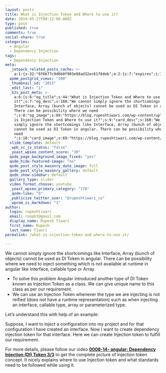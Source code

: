 ```yaml
---
layout: posts
title: What is Injection Token and Where to use it?
date: 2019-05-27T09:12:00.000Z
type: post
published: true
comments: true
social-share: true
categories:
  - Angular
  - Dependency Injection
tags:
  - Dependency Injection
meta:
  _jetpack_related_posts_cache: >-
    a:1:{s:32:"8f6677c9d6b0f903e98ad32ec61f8deb";a:2:{s:7:"expires";i:1609848023;s:7:"payload";a:3:{i:0;a:1:{s:2:"id";i:2132;}i:1;a:1:{s:2:"id";i:2505;}i:2;a:1:{s:2:"id";i:295;}}}}
  wpmm_postgrid_views: "398"
  _thumbnail_id: "2015"
  _edit_last: "1"
  _b2s_post_meta: >-
    a:6:{s:8:"og_title";s:44:"What is Injection Token and Where to use
    it?";s:7:"og_desc";s:160:"We cannot simply ignore the shortcomings like
    Interface, Array (bunch of objects) cannot be used as DI Token in angular.
    There can be possibility where we need
    ";s:8:"og_image";s:69:"https://blog.rupeshtiwari.com/wp-content/uploads/2019/04/AngularI.png";s:10:"card_title";s:44:"What
    is Injection Token and Where to use it?";s:9:"card_desc";s:160:"We cannot
    simply ignore the shortcomings like Interface, Array (bunch of objects)
    cannot be used as DI Token in angular. There can be possibility where we
    need
    ";s:10:"card_image";s:69:"https://blog.rupeshtiwari.com/wp-content/uploads/2019/04/AngularI.png";}
  slide_template: default
  _wpb_vc_js_status: "false"
  _yoast_wpseo_content_score: "30"
  qode_page_background_image_fixed: "yes"
  qode_hide-featured-image: "no"
  qode_post_style_masonry_date_image: full
  qode_post_style_masonry_gallery: default
  qode_show-sidebar: default
  gallery_type: slider
  video_format_choose: youtube
  _yoast_wpseo_primary_category: "178"
  _qode-like: "0"
  _publicize_twitter_user: "@rupeshtiwari_co"
  _wpcom_is_markdown: "1"
author:
  login: rupeshtiwari
  email: roopkt@gmail.com
  display_name: Rupesh Tiwari
  first_name: Rupesh
  last_name: Tiwari
permalink: /what-is-injection-token-and-where-to-use-it/

---
```


<p>We cannot simply ignore the shortcomings like Interface, Array (bunch of objects) cannot be used as DI Token in angular. There can be possibility where we need to inject something which is not available at runtime in angular like Interface, callable type or Array.</p>
<ul>
<li>To solve this problem Angular introduced another type of DI Token known as Injection Token as a class. We can give unique name to this class as per our requirement.</li>
<li>We can use an Injection Token whenever the type we are injecting is not reified (does not have a runtime representation) such as when injecting an interface, callable type, array or parameterized type.</li>
</ul>
<p>Let’s understand this with help of an example:</p>
<p>Suppose, I want to inject a configuration into my project and for that configuration I have created an interface. Now I want to create dependency injection token for that interface. Here we can create Injection token to fulfill our requirement.</p>
<p>For more details, please follow our video <strong><a href="https://www.youtube.com/watch?v=F4JcAtqUQ2o" target="_blank" rel="noopener noreferrer">0008-14- angular: Dependency Injection (DI) Token 3/3</a></strong> to get the complete picture of Injection token concept. It nicely explains where to use Injection token and what standards need to be followed while using it.</p>
